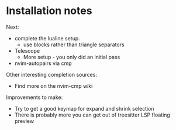 # Installation notes

Next:
* complete the lualine setup.
  * use blocks rather than triangle separators
* Telescope
  * More setup - you only did an initial pass
* nvim-autopairs via cmp

Other interesting completion sources:
* Find more on the nvim-cmp wiki

Improvements to make:
  * Try to get a good keymap for expand and shrink selection
  * There is probably more you can get out of treesitter LSP floating preview
